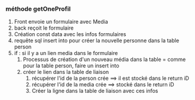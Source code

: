 ### méthode getOneProfil

1) Front envoie un formulaire avec Media
2) back reçoit le formulaire
3) Création const data avec les infos formulaires
4) requête sql insert into pour créer la nouvelle personne dans la table person
5) if : si il y a un lien media dans le formulaire
   1) Processus de création d'un nouveau média dans la table = comme pour la table person, faire un insert into
   2) créer le lien dans la table de liaison
      1) récupérer l'id de la person crée ==> il est stocké dans le return iD
      2) récupérer l'id de la media crée ==> stocké dans le return iD
      3) Créer la ligne dans la table de liaison avec ces infos
